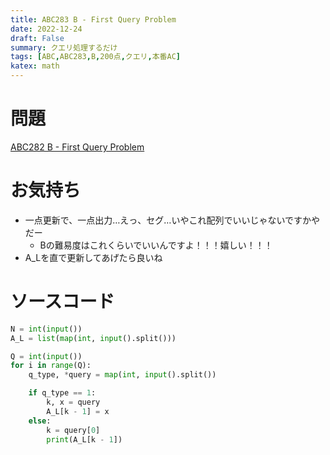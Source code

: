 ```yaml
---
title: ABC283 B - First Query Problem
date: 2022-12-24
draft: False
summary: クエリ処理するだけ
tags: [ABC,ABC283,B,200点,クエリ,本番AC]
katex: math
---
```

# 問題
[ABC282 B - First Query Problem](https://atcoder.jp/contests/abc283/tasks/abc283_b)

# お気持ち
* 一点更新で、一点出力…えっ、セグ…いやこれ配列でいいじゃないですかやだー
    * Bの難易度はこれくらいでいいんですよ！！！嬉しい！！！
* A_Lを直で更新してあげたら良いね

# ソースコード
```python:B.py
N = int(input())
A_L = list(map(int, input().split()))

Q = int(input())
for i in range(Q):
    q_type, *query = map(int, input().split())

    if q_type == 1:
        k, x = query
        A_L[k - 1] = x
    else:
        k = query[0]
        print(A_L[k - 1])
```